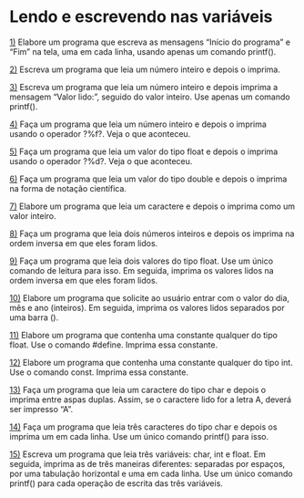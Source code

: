 # Lendo e escrevendo nas variáveis 
[1)](https://github.com/Fariaslr/Lendo-e-escrevendo-nas-variaveis/blob/main/1%20-%20Palavras%20em%20diferentes%20linhas.c) Elabore um programa que escreva as mensagens “Início do programa” e “Fim” na 
tela, uma em cada linha, usando apenas um comando printf(). 

[2)](https://github.com/Fariaslr/Lendo-e-escrevendo-nas-variaveis/blob/main/2%20-%20Ler%20e%20imprimir%20inteiro.c) Escreva um programa que leia um número inteiro e depois o imprima. 

[3)](https://github.com/Fariaslr/Lendo-e-escrevendo-nas-variaveis/blob/main/3%20-%20Imprimir%20n%C3%BAmero%20inteiro.c) Escreva um programa que leia um número inteiro e depois imprima a mensagem “Valor lido:”, seguido do valor inteiro. Use apenas um comando printf().

[4)](https://github.com/Fariaslr/Lendo-e-escrevendo-nas-variaveis/blob/main/4%20-%20Imprimir%20inteiro%20como%20float.c) Faça um programa que leia um número inteiro e depois o imprima usando o operador ?%f?. Veja o que aconteceu.    

[5)](https://github.com/Fariaslr/Lendo-e-escrevendo-nas-variaveis/blob/main/5%20-%20Imprimir%20float%20como%20inteiro.c) Faça um programa que leia um valor do tipo float e depois o imprima usando o operador ?%d?. Veja o que aconteceu.

[6)](https://github.com/Fariaslr/Lendo-e-escrevendo-nas-variaveis/blob/main/6%20-%20Double%20como%20nota%C3%A7%C3%A3o%20ci%C3%AAntifica.c) Faça um programa que leia um valor do tipo double e depois o imprima na forma 
	de notação científica.

[7)](https://github.com/Fariaslr/Lendo-e-escrevendo-nas-variaveis/blob/main/7%20-%20Ler%2C%20imprimir%20caractere%20com%20inteiro.c) Elabore um programa que leia um caractere e depois o imprima como um valor 
	inteiro.

[8)](https://github.com/Fariaslr/Lendo-e-escrevendo-nas-variaveis/blob/main/8%20-%20Inteiros%20em%20ordem%20inversa.c) Faça um programa que leia dois números inteiros e depois os imprima na ordem 
	inversa em que eles foram lidos. 

[9)](https://github.com/Fariaslr/Lendo-e-escrevendo-nas-variaveis/blob/main/9%20-%20Reais%20em%20ordem%20inversa.c) Faça um programa que leia dois valores do tipo float. Use um único comando de 
	leitura para isso. Em seguida, imprima os valores lidos na ordem inversa em que eles 
	foram lidos.  

[10)](https://github.com/Fariaslr/Lendo-e-escrevendo-nas-variaveis/blob/main/10%20-%20Dia%2C%20m%C3%AAs%20e%20ano.c) Elabore um programa que solicite ao usuário entrar com o valor do dia, mês e ano (inteiros). Em seguida, imprima os valores lidos separados por uma barra (\).

[11)](https://github.com/Fariaslr/Lendo-e-escrevendo-nas-variaveis/blob/main/11%20-%20Constante%20%23define.c) Elabore um programa que contenha uma constante qualquer do tipo float. Use o 
	comando #define. Imprima essa constante.

[12)](https://github.com/Fariaslr/Lendo-e-escrevendo-nas-variaveis/blob/main/12%20-%20Constante%20const.c) Elabore um programa que contenha uma constante qualquer do tipo int. Use o 
	comando const. Imprima essa constante.

[13)](https://github.com/Fariaslr/LinguagemCCompletaDescomplicada/blob/main/1%20-%20%20Lendo%20e%20escrevendo%20nas%20vari%C3%A1veis/13%20-%20Imprimindo%20aspas%20duplas.c) Faça um programa que leia um caractere do tipo char e depois o imprima entre 
	aspas duplas. Assim, se o caractere lido for a letra A, deverá ser impresso “A”.

[14)](https://github.com/Fariaslr/LinguagemCCompletaDescomplicada/blob/main/1%20-%20%20Lendo%20e%20escrevendo%20nas%20vari%C3%A1veis/14%20-%20Caracteres%20em%20tr%C3%AAs%20linhas%20diferentes.c) Faça um programa que leia três caracteres do tipo char e depois os imprima um 
    em cada linha. Use um único comando printf() para isso.

[15)](https://github.com/Fariaslr/LinguagemCCompletaDescomplicada/blob/main/1%20-%20%20Lendo%20e%20escrevendo%20nas%20vari%C3%A1veis/15%20-%20Char%2C%20int%20e%20float%20separadas.c) Escreva um programa que leia três variáveis: char, int e float. Em seguida, imprima as de três maneiras diferentes: separadas por espaços, por uma tabulação horizontal e 
	uma em cada linha. Use um único comando printf() para cada operação de escrita 
	das três variáveis.
